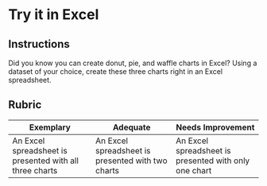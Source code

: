 # Try it in Excel

## Instructions

Did you know you can create donut, pie, and waffle charts in Excel? Using a dataset of your choice, create these three charts right in an Excel spreadsheet.

## Rubric

| Exemplary                                               | Adequate                                          | Needs Improvement                                      |
| ------------------------------------------------------- | ------------------------------------------------- | ------------------------------------------------------ |
| An Excel spreadsheet is presented with all three charts | An Excel spreadsheet is presented with two charts | An Excel spreadsheet is presented with only one chart |
